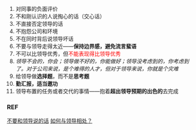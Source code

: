 1. 对同事的负面评价
2. 不和刚认识的人说掏心的话（交心话）
3. 不直接否定领导的话
4. 不抱怨公司和环境
5. 不在同时背后说领导坏话
6.  不要与领导走得太近——**保持边界感，避免流言蜚语**
7. 不可以比领导优秀，但<font color="#ff0000">不能表现得比领导优秀</font>
8. *领导不会的，你会；领导做不好的，你能做好；领导没考虑到的，你考虑到了。对于公司来说，是个难得的人才，但对于领导来说，你就是个灾难*
9. 给领导做**选择题**，而不是**思考题**
10. **勤汇报，适当邀功**
11. 领导布置的任务或者交代的事情——抱着**超出领导预期的出色的**去完成

### REF
[不要和领导说的话](https://mp.weixin.qq.com/s/vBqJHqzfbz05qQCIMsw5vQ)
[如何与领导相处？ ]( https://mp.weixin.qq.com/s/l2hGBWjXYaYmpKqOQtCPaQ )